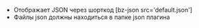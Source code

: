  - Отображает JSON через шорткод [bz-json src='default.json']
 - Файлы json должны находиться в папке json плагина